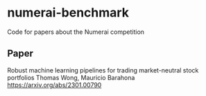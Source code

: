 # numerai-benchmark

Code for papers about the Numerai competition 

## Paper 

Robust machine learning pipelines for trading market-neutral stock portfolios
Thomas Wong, Mauricio Barahona
https://arxiv.org/abs/2301.00790 
